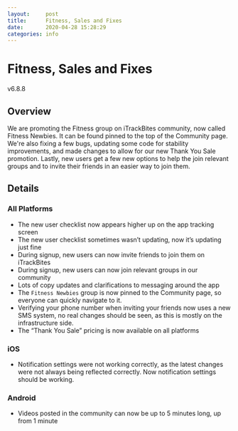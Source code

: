 ```yaml
---
layout:     post
title:      Fitness, Sales and Fixes
date:       2020-04-28 15:28:29
categories: info
---
```


# Fitness, Sales and Fixes
v6.8.8

## Overview
We are promoting the Fitness group on iTrackBites community, now called Fitness
Newbies. It can be found pinned to the top of the Community page. We're also
fixing a few bugs, updating some code for stability improvements, and made
changes to allow for our new Thank You Sale promotion. Lastly, new users get a
few new options to help the join relevant groups and to invite their friends in
an easier way to join them.

## Details

### All Platforms
- The new user checklist now appears higher up on the app tracking screen
- The new user checklist sometimes wasn’t updating, now it’s updating just fine
- During signup, new users can now invite friends to join them on iTrackBites
- During signup, new users can now join relevant groups in our community
- Lots of copy updates and clarifications to messaging around the app
- The `Fitness Newbies` group is now pinned to the Community page, so everyone can quickly navigate to it.
- Verifying your phone number when inviting your friends now uses a new SMS system, no real changes should be seen, as this is mostly on the infrastructure side.
- The “Thank You Sale” pricing is now available on all platforms

### iOS
- Notification settings were not working correctly, as the latest changes were not always being reflected correctly. Now notification settings should be working.

### Android
- Videos posted in the community can now be up to 5 minutes long, up from 1 minute
